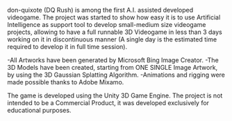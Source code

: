 don-quixote (DQ Rush) is among the first A.I. assisted developed videogame. 
The project was started to show how easy it is to use Artificial Intelligence as support tool to develop small-medium size videogame projects, allowing to have a full runnable 3D Videogame in less than 3 days working on it in discontinuous manner (A single day is the estimated time required to develop it in full time session).

-All Artworks have been generated by Microsoft Bing Image Creator.
-The 3D Models have been created, starting from ONE SINGLE Image Artwork, by using the 3D Gaussian Splatting Algorithm.
-Animations and rigging were made possible thanks to Adobe Mixamo.

The game is developed using the Unity 3D Game Engine.
The project is not intended to be a Commercial Product, it was developed exclusively for educational purposes.
